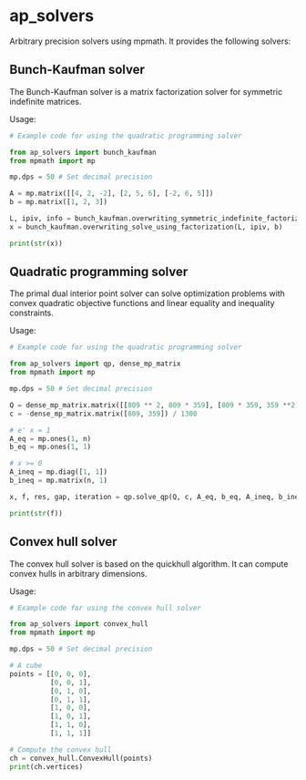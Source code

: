 # ap_solvers

Arbitrary precision solvers using mpmath. It provides the following solvers:

## Bunch-Kaufman solver

The Bunch-Kaufman solver is a matrix factorization solver for symmetric indefinite matrices.

Usage:
```python
# Example code for using the quadratic programming solver

from ap_solvers import bunch_kaufman
from mpmath import mp

mp.dps = 50 # Set decimal precision

A = mp.matrix([[4, 2, -2], [2, 5, 6], [-2, 6, 5]])
b = mp.matrix([1, 2, 3])

L, ipiv, info = bunch_kaufman.overwriting_symmetric_indefinite_factorization(A)
x = bunch_kaufman.overwriting_solve_using_factorization(L, ipiv, b)

print(str(x))
```

## Quadratic programming solver

The primal dual interior point solver can solve optimization problems with convex quadratic objective functions and linear equality and inequality constraints.

Usage:
```python
# Example code for using the quadratic programming solver

from ap_solvers import qp, dense_mp_matrix
from mpmath import mp

mp.dps = 50 # Set decimal precision

Q = dense_mp_matrix.matrix([[809 ** 2, 809 * 359], [809 * 359, 359 **2]]) / 1300 ** 2
c = -dense_mp_matrix.matrix([809, 359]) / 1300

# e' x = 1
A_eq = mp.ones(1, n)
b_eq = mp.ones(1, 1)

# x >= 0
A_ineq = mp.diag([1, 1])
b_ineq = mp.matrix(n, 1)

x, f, res, gap, iteration = qp.solve_qp(Q, c, A_eq, b_eq, A_ineq, b_ineq, dense_mp_matrix)

print(str(f))
```

## Convex hull solver

The convex hull solver is based on the quickhull algorithm. It can compute convex hulls in arbitrary dimensions.

Usage:
```python
# Example code for using the convex hull solver

from ap_solvers import convex_hull
from mpmath import mp

mp.dps = 50 # Set decimal precision

# A cube
points = [[0, 0, 0],
          [0, 0, 1], 
          [0, 1, 0], 
          [0, 1, 1], 
          [1, 0, 0], 
          [1, 0, 1], 
          [1, 1, 0], 
          [1, 1, 1]]

# Compute the convex hull
ch = convex_hull.ConvexHull(points)
print(ch.vertices)
```
